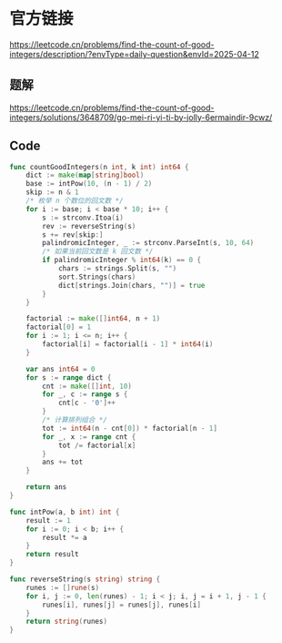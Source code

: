 # 官方链接
https://leetcode.cn/problems/find-the-count-of-good-integers/description/?envType=daily-question&envId=2025-04-12

## 题解
https://leetcode.cn/problems/find-the-count-of-good-integers/solutions/3648709/go-mei-ri-yi-ti-by-jolly-6ermaindir-9cwz/

## Code
```go
func countGoodIntegers(n int, k int) int64 {
	dict := make(map[string]bool)
	base := intPow(10, (n - 1) / 2)
	skip := n & 1
    /* 枚举 n 个数位的回文数 */
	for i := base; i < base * 10; i++ {
		s := strconv.Itoa(i)
		rev := reverseString(s)
		s += rev[skip:]
		palindromicInteger, _ := strconv.ParseInt(s, 10, 64)
        /* 如果当前回文数是 k 回文数 */
		if palindromicInteger % int64(k) == 0 {
			chars := strings.Split(s, "")
			sort.Strings(chars)
			dict[strings.Join(chars, "")] = true
		}
	}

	factorial := make([]int64, n + 1)
	factorial[0] = 1
	for i := 1; i <= n; i++ {
		factorial[i] = factorial[i - 1] * int64(i)
	}

	var ans int64 = 0
	for s := range dict {
		cnt := make([]int, 10)
		for _, c := range s {
			cnt[c - '0']++
		}
        /* 计算排列组合 */
		tot := int64(n - cnt[0]) * factorial[n - 1]
		for _, x := range cnt {
			tot /= factorial[x]
		}
		ans += tot
	}

	return ans
}

func intPow(a, b int) int {
	result := 1
	for i := 0; i < b; i++ {
		result *= a
	}
	return result
}

func reverseString(s string) string {
	runes := []rune(s)
	for i, j := 0, len(runes) - 1; i < j; i, j = i + 1, j - 1 {
		runes[i], runes[j] = runes[j], runes[i]
	}
	return string(runes)
}

```